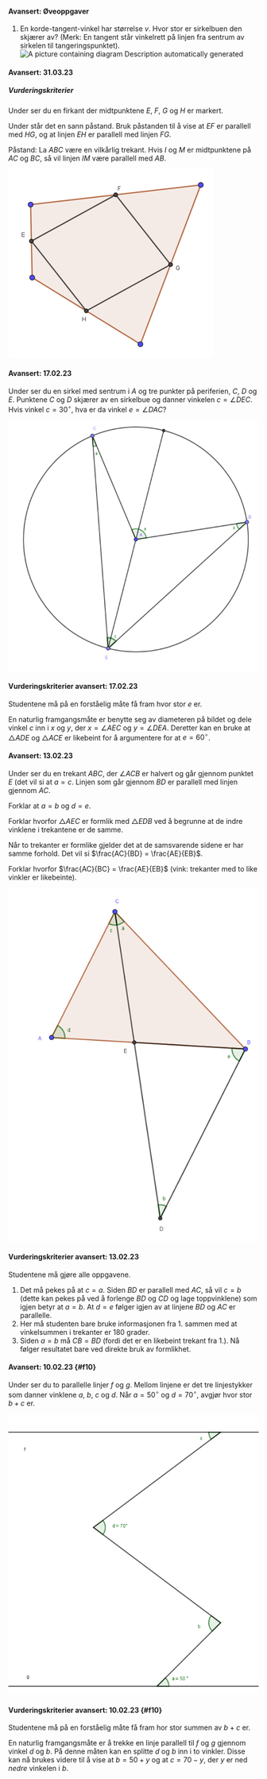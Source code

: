 #### Avansert:  Øveoppgaver

1. En korde-tangent-vinkel har størrelse *v*. Hvor stor er sirkelbuen
    den skjærer av? (Merk: En tangent står vinkelrett på linjen fra
    sentrum av sirkelen til tangeringspunktet).\
    ![A picture containing diagram Description automatically
    generated](./geo/image2.png)

#### Avansert:  31.03.23

##### Vurderingskriterier

Under ser du en firkant der midtpunktene $E$, $F$, $G$ og $H$ er markert.

Under står det en sann påstand. Bruk påstanden til å vise at $EF$ er parallell med $HG$, og at linjen $EH$ er parallell med linjen $FG$.

Påstand: La $ABC$ være en vilkårlig trekant. Hvis $I$ og $M$ er midtpunktene på $AC$ og $BC$, så vil linjen $IM$ være parallell med $AB$.

![](https://raw.githubusercontent.com/Andremartiny/MA-173/main/img/2023-03-30-14-26-10.png)

#### Avansert:  17.02.23

Under ser du en sirkel med sentrum i $A$ og tre punkter på periferien, $C$, $D$ og $E$.  Punktene $C$ og $D$ skjærer av en sirkelbue og danner vinkelen $c = \angle DEC$. Hvis vinkel $c = 30^\circ$, hva er da vinkel $e = \angle DAC$?

![](https://raw.githubusercontent.com/Andremartiny/MA-173/main/img/2023-03-24-22-12-09.png)

#### Vurderingskriterier avansert:  17.02.23

Studentene må på en forståelig måte få fram hvor stor $e$ er.

En naturlig framgangsmåte er benytte seg av diameteren på bildet og dele vinkel $c$ inn i $x$ og $y$, der $x = \angle AEC$ og $y = \angle DEA$. Deretter kan en bruke at $\triangle ADE$ og $\triangle ACE$ er likebeint for å argumentere for at $e = 60^\circ$.

#### Avansert:  13.02.23

Under ser du en trekant $ABC$, der $\angle ACB$ er halvert og går gjennom punktet $E$ (det vil si at $a = c$. Linjen som går gjennom $BD$ er parallell med linjen gjennom $AC$.

Forklar at $a = b$ og $d = e$.

Forklar hvorfor $\triangle AEC$  er formlik med $\triangle EDB$ ved å begrunne at de indre vinklene i trekantene er de samme.

Når to trekanter er formlike gjelder det at de samsvarende sidene er har samme forhold. Det vil si $\frac{AC}{BD} = \frac{AE}{EB}$.

Forklar hvorfor $\frac{AC}{BC} = \frac{AE}{EB}$ (vink: trekanter med to like vinkler er likebeinte).

![](https://raw.githubusercontent.com/Andremartiny/MA-173/main/img/2023-03-24-22-16-49.png)

#### Vurderingskriterier avansert:  13.02.23

Studentene må gjøre alle oppgavene.

1. Det må pekes på at $c = a$. Siden $BD$ er parallell med $AC$, så vil $c = b$ (dette kan pekes på ved å forlenge $BD$ og $CD$ og lage toppvinklene) som igjen betyr at $a = b$. At $d = e$ følger igjen av at linjene $BD$ og $AC$ er parallelle.
2. Her må studenten bare bruke informasjonen fra 1. sammen med at vinkelsummen i trekanter er $180$ grader.
3. Siden $a = b$ må $CB = BD$ (fordi det er en likebeint trekant fra 1.). Nå følger resultatet bare ved direkte bruk av formlikhet.

#### Avansert:  10.02.23 {#f10}

Under ser du to parallelle linjer $f$ og $g$. Mellom linjene er det tre linjestykker som danner vinklene $a$, $b$, $c$ og $d$. Når $a = 50^\circ$ og $d = 70^\circ$, avgjør hvor stor $b+c$ er.

![](https://raw.githubusercontent.com/Andremartiny/MA-173/main/img/2023-03-24-22-21-01.png)

#### Vurderingskriterier avansert:  10.02.23 {#f10}

Studentene må på en forståelig måte få fram hor stor summen av $b+c$ er.

En naturlig framgangsmåte er å trekke en linje parallell til $f$ og $g$ gjennom vinkel $d$ og $b$. På denne måten kan en splitte $d$ og $b$ inn i to vinkler. Disse kan nå brukes videre til å vise at $b = 50 + y$ og at $c = 70 - y$, der $y$ er ned *nedre* vinkelen i $b$.

